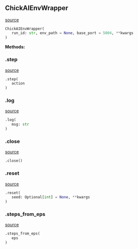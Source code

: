 #


## ChickAIEnvWrapper
[source](/home/mchivuku/projects/embodied_pipeline/benchmark_experiments/src/simulation/env_wrapper/chickai_env_wrapper.py/#L14)
```python 
ChickAIEnvWrapper(
   run_id: str, env_path = None, base_port = 5004, **kwargs
)
```




**Methods:**


### .step
[source](/home/mchivuku/projects/embodied_pipeline/benchmark_experiments/src/simulation/env_wrapper/chickai_env_wrapper.py/#L50)
```python
.step(
   action
)
```


### .log
[source](/home/mchivuku/projects/embodied_pipeline/benchmark_experiments/src/simulation/env_wrapper/chickai_env_wrapper.py/#L55)
```python
.log(
   msg: str
)
```


### .close
[source](/home/mchivuku/projects/embodied_pipeline/benchmark_experiments/src/simulation/env_wrapper/chickai_env_wrapper.py/#L59)
```python
.close()
```


### .reset
[source](/home/mchivuku/projects/embodied_pipeline/benchmark_experiments/src/simulation/env_wrapper/chickai_env_wrapper.py/#L63)
```python
.reset(
   seed: Optional[int] = None, **kwargs
)
```


### .steps_from_eps
[source](/home/mchivuku/projects/embodied_pipeline/benchmark_experiments/src/simulation/env_wrapper/chickai_env_wrapper.py/#L69)
```python
.steps_from_eps(
   eps
)
```

